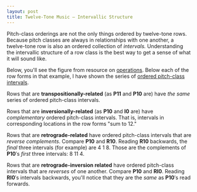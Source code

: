 ```yaml
---
layout: post
title: Twelve-Tone Music — Intervallic Structure
---
```


Pitch-class orderings are not the only things ordered by twelve-tone rows. Because pitch classes are always in relationships with one another, a twelve-tone row is also an ordered collection of _intervals._ Understanding the intervallic structure of a row class is the best way to get a sense of what it will sound like.

Below, you'll see the figure from resource on [operations](twelveToneOperations.html). Below each of the row forms in that example, I have shown the series of [ordered pitch-class intervals](interval-class.html).

Rows that are **transpositionally-related** (as **P11** and **P10** are) have _the same_ series of ordered pitch-class intervals.

Rows that are **inversionally-related** (as **P10** and **I0** are) have _complementary_ ordered pitch-class intervals. That is, intervals in corresponding locations in the row forms "sum to 12."

Rows that are **retrograde-related** have ordered pitch-class intervals that are _reverse complements_. Compare **P10** and **R10**. Reading **R10** backwards, the _final_ three intervals (for example) are 4 1 8. Those are the complements of **P10**′s _first_ three intervals: 8 11 4.

Rows that are **retrograde-inversion related** have ordered pitch-class intervals that are _reverses_ of one another. Compare **P10** and **RI0**. Reading **RI0**′s intervals backwards, you'll notice that they are the _same_ as **P10**′s read forwards.
